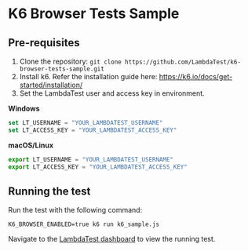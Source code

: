 # K6 Browser Tests Sample

## Pre-requisites

1. Clone the repository: `git clone https://github.com/LambdaTest/k6-browser-tests-sample.git`
2. Install k6. Refer the installation guide here: https://k6.io/docs/get-started/installation/
3. Set the LambdaTest user and access key in environment.

**Windows**

```js
set LT_USERNAME = "YOUR_LAMBDATEST_USERNAME"
set LT_ACCESS_KEY = "YOUR_LAMBDATEST_ACCESS_KEY"
```

**macOS/Linux**

```js
export LT_USERNAME = "YOUR_LAMBDATEST_USERNAME"
export LT_ACCESS_KEY = "YOUR_LAMBDATEST_ACCESS_KEY"
```

## Running the test

Run the test with the following command:

```shell
K6_BROWSER_ENABLED=true k6 run k6_sample.js
```

Navigate to the [LambdaTest dashboard](https://automation.lambdatest.com/build) to view the running test.
